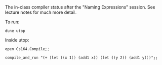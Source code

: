 The in-class compiler status after the "Naming Expressions" session.  See lecture notes for much more detail.

To run:

`dune utop`

Inside utop:

`open Cs164.Compile;;`

`compile_and_run "(+ (let ((x 1)) (add1 x)) (let ((y 2)) (add1 y)))";;`
